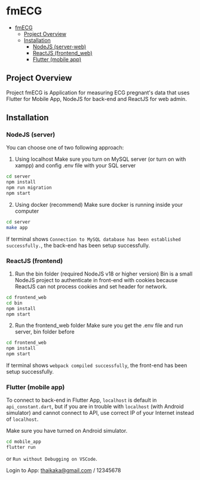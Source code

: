 # fmECG

<!-- ## Table of Contents -->

- [fmECG](#fmecg)
  - [Project Overview](#project-overview)
  - [Installation](#installation)
    - [NodeJS (server-web)](#nodejs-server)
    - [ReactJS (frontend_web)](#reactjs-frontend)
    - [Flutter (mobile app)](#flutter-mobile-app)

## Project Overview

Project fmECG is Application for measuring ECG pregnant's data that uses Flutter for Mobile App, NodeJS for back-end and ReactJS for web admin. 

## Installation

### NodeJS (server)
You can choose one of two following approach:
1. Using localhost 
Make sure you turn on MySQL server (or turn on with xampp) and config .env file with your SQL server
```bash
cd server
npm install
npm run migration
npm start
```

2. Using docker (recommend)
Make sure docker is running inside your computer
```bash
cd server
make app
```
If terminal shows `Connection to MySQL database has been established successfully.`, the back-end has been setup successfully.

### ReactJS (frontend)
1. Run the bin folder (required NodeJS v18 or higher version)
Bin is a small NodeJS project to authenticate in front-end with cookies because ReactJS can not process cookies and set header for network. 
```bash
cd frontend_web
cd bin
npm install
npm start
```

2. Run the frontend_web folder
Make sure you get the .env file and run server, bin folder before
```bash
cd frontend_web
npm install
npm start
```
If terminal shows `webpack compiled successfully`, the front-end has been setup successfully.

### Flutter (mobile app)

To connect to back-end in Flutter App, `localhost` is default in `api_constant.dart`, but if you are in trouble with `localhost` (with Android simulator) and cannot connect to API, use correct IP of your Internet instead of `localhost`.

Make sure you have turned on Android simulator.

```bash
cd mobile_app
flutter run
```

or `Run without Debugging on VSCode`.

Login to App: thaikaka@gmail.com / 12345678

